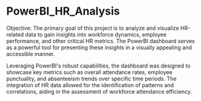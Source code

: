 # PowerBI_HR_Analysis

Objective:
The primary goal of this project is to analyze and visualize HR-related data to gain insights into workforce dynamics, employee performance, and other critical HR metrics. The PowerBI dashboard serves as a powerful tool for presenting these insights in a visually appealing and accessible manner.

Leveraging PowerBI's robust capabilities, the dashboard was designed to showcase key metrics such as overall attendance rates, employee punctuality, and absenteeism trends over specific time periods. The integration of HR data allowed for the identification of patterns and correlations, aiding in the assessment of workforce attendance efficiency.
